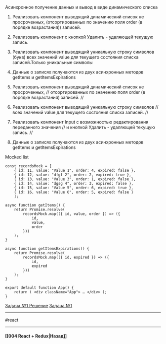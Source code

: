 

Асинхронное получение данных и вывод в виде динамического списка 

1. Реализовать компонент выводящий динамический список не просроченных, (отсортированных по значению поля order (в порядке возрастания)) записей. 
2. Реализовать компонент с кнопкой Удалить - удаляющей текущую запись. 
3. Реализовать компонент выводящий уникальную строку символов (букв) всех значений value для текущего состояния списка записей.Только уникальные символы 
4. Данные о записях получаются из двух асинхронных методов getItems и getItemsExpirations 

1. Реализовать компонент выводящий динамический список не просроченных, // отсортированных по значению поля order (в порядке возрастания) записей. // 
2. Реализовать компонент выводящий уникальную строку символов // всех значений value для текущего состояния списка записей. // 
3. Реализовать компонент Input с возможностью редактирования переданного значения // и кнопкой Удалить - удаляющей текущую запись. // 
4. Данные о записях получаются из двух асинхронных методов getItems и getItemsExpirations

Mocked list 
```
const recordsMock = [ 
	{ id: 11, value: "Value 1", order: 4, expired: false }, 
	{ id: 12, value: "dfgf 2", order: 2, expired: true }, 
	{ id: 13, value: "Value 3", order: 1, expired: false }, 
	{ id: 14, value: "dgsg 4", order: 3, expired: false }, 
	{ id: 15, value: "Value 5", order: 6, expired: true }, 
	{ id: 16, value: "Value 6", order: 5, expired: false } 
	]; 
	
async function getItems() {
	return Promise.resolve( 
		recordsMock.map(({ id, value, order }) => ({ 
			id, 
			value, 
			order 
		})) 
	); 
} 

async function getItemsExpirations() { 
	return Promise.resolve( 
		recordsMock.map(({ id, expired }) => ({ 
			id, 
			expired 
		})) 
	); 
} 

export default function App() { 
	return ( <div className="App"> … </div> ); 
}
```


[Задача №1 Решение](https://codesandbox.io/s/react-senior-api-router-2-d4l8vr)
[Задача №1](https://codesandbox.io/s/react-senior-api-router-1-4ddykg)


____
#react

____

#### [[004 React + Redux|Назад]]